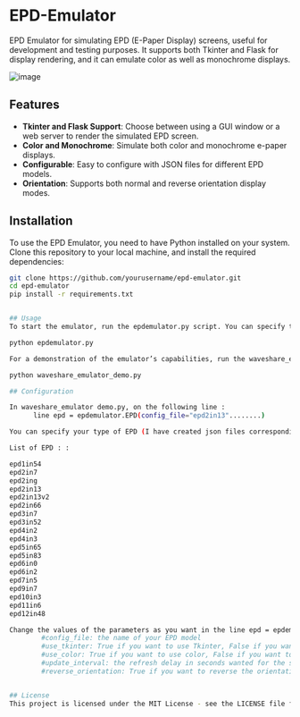 # EPD-Emulator
EPD Emulator for simulating EPD (E-Paper Display) screens, useful for development and testing purposes. It supports both Tkinter and Flask for display rendering, and it can emulate color as well as monochrome displays.

![image](https://github.com/infinition/EPD-Emulator/assets/37984399/6006d07a-e760-46c8-9ded-731a590179f0)


## Features

- **Tkinter and Flask Support**: Choose between using a GUI window or a web server to render the simulated EPD screen.
- **Color and Monochrome**: Simulate both color and monochrome e-paper displays.
- **Configurable**: Easy to configure with JSON files for different EPD models.
- **Orientation**: Supports both normal and reverse orientation display modes.

## Installation

To use the EPD Emulator, you need to have Python installed on your system. Clone this repository to your local machine, and install the required dependencies:

```bash
git clone https://github.com/yourusername/epd-emulator.git
cd epd-emulator
pip install -r requirements.txt


## Usage
To start the emulator, run the epdemulator.py script. You can specify the configuration file, display mode, and other options directly in the script.

python epdemulator.py

For a demonstration of the emulator’s capabilities, run the waveshare_emulator_demo.py script.

python waveshare_emulator_demo.py

## Configuration

In waveshare_emulator demo.py, on the following line :
      line epd = epdemulator.EPD(config_file="epd2in13"........)

You can specify your type of EPD (I have created json files corresponding the differents EPD type.)

List of EPD : :

epd1in54
epd2in7
epd2ing
epd2in13
epd2in13v2
epd2in66
epd3in7
epd3in52
epd4in2
epd4in3
epd5in65
epd5in83
epd6in0
epd6in2
epd7in5
epd9in7
epd10in3
epd11in6
epd12in48

Change the values of the parameters as you want in the line epd = epdemulator.EPD() ......
        #config_file: the name of your EPD model
        #use_tkinter: True if you want to use Tkinter, False if you want to use Flask
        #use_color: True if you want to use color, False if you want to use monochrome
        #update_interval: the refresh delay in seconds wanted for the screen (Tkinter & Flask)
        #reverse_orientation: True if you want to reverse the orientation of the screen, False if you want to keep it as it is


## License
This project is licensed under the MIT License - see the LICENSE file for details.

